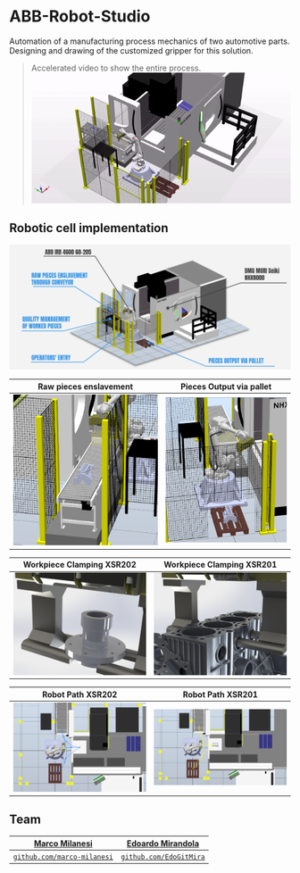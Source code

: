 # ABB-Robot-Studio
Automation of a manufacturing process mechanics of two automotive parts. Designing and drawing of the customized gripper for this solution.

> Accelerated video to show the entire process.
![Showcase]

## Robotic cell implementation
![Overview]

| Raw pieces enslavement | Pieces Output via pallet |
|:----:|:-----:|
| ![Conveyor] | ![Pallet] |


| Workpiece Clamping XSR202 |  Workpiece Clamping  XSR201 |
|:----:|:-----:|
| ![Clamp 201] | ![Clamp 202] |


| Robot Path XSR202 |  Robot Path XSR201 |
|:----:|:-----:|
| ![Path 201] | ![Path 202] |

## Team

| <a href="https://marcomilanesi.com/" target="_blank">**Marco Milanesi**</a> | <a href="https://github.com/EdoGitMira" target="_blank">**Edoardo Mirandola**</a> |
| :---: |:---:|
| <a href="https://github.com/marco-milanesi" target="_blank">`github.com/marco-milanesi`</a> | <a href="https://github.com/EdoGitMira" target="_blank">`github.com/EdoGitMira`</a> |

<!----------------------------------------------------------------------------->

[Overview]: Resources/Overview.png
[Showcase]: Resources/Showcase.gif
[Conveyor]: Resources/Conveyor.png
[Pallet]: Resources/Pallet.png

[Clamp 201]: Resources/XSR201/Clamp.JPG
[Path 201]: Resources/XSR201/Path.png

[Clamp 202]: Resources/XSR202/Clamp.JPG
[Path 202]: Resources/XSR202/Path.png
